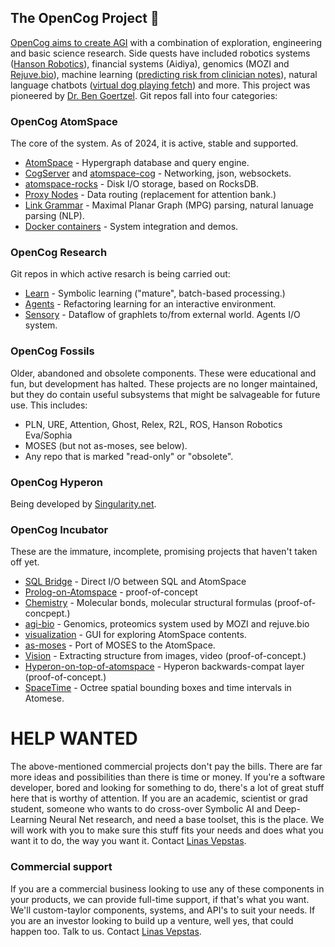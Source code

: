 ## The OpenCog Project 👋
[OpenCog aims to create AGI](https://wiki.opencog.org/w/The_Open_Cognition_Project)
with a combination of exploration, engineering and basic science research.
Side quests have included robotics systems ([Hanson Robotics](https://www.hansonrobotics.com)),
financial systems (Aidiya),
genomics (MOZI and [Rejuve.bio](https://www.rejuve.bio)),
machine learning ([predicting risk from clinician notes](https://doi.org/10.1371/journal.pone.0085733)),
natural language chatbots ([virtual dog playing fetch](https://www.youtube.com/watch?v=FEmpGRLwbqE)) and more.
This project was pioneered by [Dr. Ben Goertzel](https://en.wikipedia.org/wiki/Ben_Goertzel).
Git repos fall into four categories:

### OpenCog AtomSpace
The core of the system. As of 2024, it is active, stable and supported.

* [AtomSpace](https://github.com/opencog/atomspace) - Hypergraph database and query engine.
* [CogServer](https://github.com/opencog/cogserver) and [atomspace-cog](https://github.com/opencog/atomspace-cog) - Networking, json, websockets.
* [atomspace-rocks](https://github.com/opencog/atomspace-rocks) - Disk I/O storage, based on RocksDB.
* [Proxy Nodes](https://wiki.opencog.org/w/ProxyNode) - Data routing (replacement for attention bank.)
* [Link Grammar](https://github.com/opencog/link-grammar) - Maximal Planar Graph (MPG) parsing, natural lanuage parsing (NLP).
* [Docker containers](https://github.com/opencog/docker) - System integration and demos.

### OpenCog Research
Git repos in which active resarch is being carried out:
* [Learn](https://github.com/opencog/learn) - Symbolic learning ("mature", batch-based processing.)
* [Agents](https://github.com/opencog/agents) - Refactoring learning for an interactive environment.
* [Sensory](https://github.com/opencog/sensory) - Dataflow of graphlets to/from external world. Agents I/O system.

### OpenCog Fossils
Older, abandoned and obsolete components. These were educational and fun, but development has
halted. These projects are no longer maintained, but they do contain useful subsystems that
might be salvageable for future use. This includes:
* PLN, URE, Attention, Ghost, Relex, R2L, ROS, Hanson Robotics Eva/Sophia
* MOSES (but not as-moses, see below).
* Any repo that is marked "read-only" or "obsolete".

### OpenCog Hyperon
Being developed by [Singularity.net](https://singularitynet.io).

### OpenCog Incubator
These are the immature, incomplete, promising projects that haven't taken off yet.

* [SQL Bridge](https://github.com/opencog/atomspace-bridge) - Direct I/O between SQL and AtomSpace
* [Prolog-on-Atomspace](https://github.com/opencog/atomspace/tree/master/opencog/persist/prolog) - proof-of-concept
* [Chemistry](https://github.com/opencog/cheminformatics) - Molecular bonds, molecular structural formulas (proof-of-concpept.)
* [agi-bio](https://github.com/opencog/agi-bio) - Genomics, proteomics system used by MOZI and rejuve.bio
* [visualization](https://github.com/opencog/visualization) - GUI for exploring AtomSpace contents.
* [as-moses](https://github.com/opencog/as-moses) - Port of MOSES to the AtomSpace.
* [Vision](https://github.com/opencog/vision) - Extracting structure from images, video (proof-of-concept.)
* [Hyperon-on-top-of-atomspace](https://github.com/opencog/atomspace-metta) - Hyperon backwards-compat layer (proof-of-concept.)
* [SpaceTime](https://github.com/opencog/spacetime) - Octree spatial bounding boxes and time intervals in Atomese.

# HELP WANTED
The above-mentioned commercial projects don't pay the bills. There are far more ideas
and possibilities than there is time or money. If you're a software developer, bored
and looking for something to do, there's a lot of great stuff here that is worthy of
attention. If you are an academic, scientist or grad student, someone who wants to do
cross-over Symbolic AI and Deep-Learning Neural Net research, and need a base toolset,
this is the place. We will work with you to make sure this stuff fits your needs and
does what you want it to do, the way you want it.
Contact [Linas Vepstas](linasvepstas@gmail.com).

### Commercial support
If you are a commercial business looking to use any of these components in your products,
we can provide full-time support, if that's what you want. We'll custom-taylor components,
systems, and API's to suit your needs. If you are an investor looking to build up a venture,
well yes, that could happen too. Talk to us. Contact [Linas Vepstas](linasvepstas@gmail.com).

